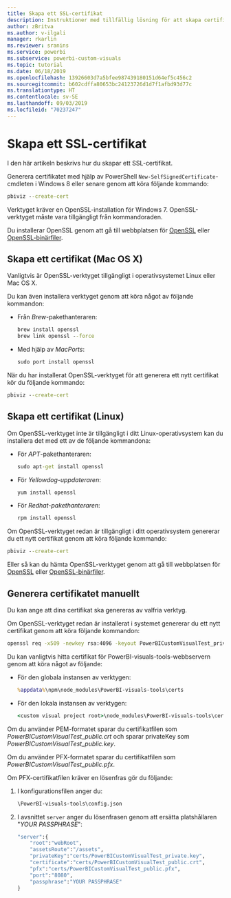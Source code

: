 ```yaml
---
title: Skapa ett SSL-certifikat
description: Instruktioner med tillfällig lösning för att skapa certifikat manuellt för utvecklarserver
author: zBritva
ms.author: v-ilgali
manager: rkarlin
ms.reviewer: sranins
ms.service: powerbi
ms.subservice: powerbi-custom-visuals
ms.topic: tutorial
ms.date: 06/18/2019
ms.openlocfilehash: 13926603d7a5bfee987439180151d64ef5c456c2
ms.sourcegitcommit: b602cdffa80653bc24123726d1d7f1afbd93d77c
ms.translationtype: HT
ms.contentlocale: sv-SE
ms.lasthandoff: 09/03/2019
ms.locfileid: "70237247"
---
```

# <a name="create-an-ssl-certificate"></a>Skapa ett SSL-certifikat

I den här artikeln beskrivs hur du skapar ett SSL-certifikat.

Generera certifikatet med hjälp av PowerShell `New-SelfSignedCertificate`-cmdleten i Windows 8 eller senare genom att köra följande kommando:

```cmd
pbiviz --create-cert
```

Verktyget kräver en OpenSSL-installation för Windows 7. OpenSSL-verktyget måste vara tillgängligt från kommandoraden.

Du installerar OpenSSL genom att gå till webbplatsen för [OpenSSL](https://www.openssl.org) eller [OpenSSL-binärfiler](https://wiki.openssl.org/index.php/Binaries).



## <a name="create-a-certificate-mac-os-x"></a>Skapa ett certifikat (Mac OS X)

Vanligtvis är OpenSSL-verktyget tillgängligt i operativsystemet Linux eller Mac OS X.

Du kan även installera verktyget genom att köra något av följande kommandon:
* Från *Brew*-pakethanteraren:

    ```cmd
    brew install openssl
    brew link openssl --force
    ```

* Med hjälp av *MacPorts*:

    ```cmd
    sudo port install openssl
    ```

När du har installerat OpenSSL-verktyget för att generera ett nytt certifikat kör du följande kommando:

```cmd
pbiviz --create-cert
```

## <a name="create-a-certificate-linux"></a>Skapa ett certifikat (Linux)

Om OpenSSL-verktyget inte är tillgängligt i ditt Linux-operativsystem kan du installera det med ett av de följande kommandona:

* För *APT*-pakethanteraren:

    ```cmd
    sudo apt-get install openssl
    ```

* För *Yellowdog-uppdateraren*:

    ```cmd
    yum install openssl
    ```

* För *Redhat-pakethanteraren*:

    ```cmd
    rpm install openssl
    ```

Om OpenSSL-verktyget redan är tillgängligt i ditt operativsystem genererar du ett nytt certifikat genom att köra följande kommando:

```cmd
pbiviz --create-cert
```

Eller så kan du hämta OpenSSL-verktyget genom att gå till webbplatsen för [OpenSSL](https://www.openssl.org) eller [OpenSSL-binärfiler](https://wiki.openssl.org/index.php/Binaries).

## <a name="generate-the-certificate-manually"></a>Generera certifikatet manuellt

Du kan ange att dina certifikat ska genereras av valfria verktyg.

Om OpenSSL-verktyget redan är installerat i systemet genererar du ett nytt certifikat genom att köra följande kommandon:

```cmd
openssl req -x509 -newkey rsa:4096 -keyout PowerBICustomVisualTest_private.key -out PowerBICustomVisualTest_public.crt -days 365
```

Du kan vanligtvis hitta certifikat för PowerBI-visuals-tools-webbservern genom att köra något av följande:

* För den globala instansen av verktygen:

    ```cmd
    %appdata%\npm\node_modules\PowerBI-visuals-tools\certs
    ```

* För den lokala instansen av verktygen:

    ```cmd
    <custom visual project root>\node_modules\PowerBI-visuals-tools\certs
    ```

Om du använder PEM-formatet sparar du certifikatfilen som *PowerBICustomVisualTest_public.crt* och sparar privateKey som *PowerBICustomVisualTest_public.key*.

Om du använder PFX-formatet sparar du certifikatfilen som *PowerBICustomVisualTest_public.pfx*.

Om PFX-certifikatfilen kräver en lösenfras gör du följande:
1. I konfigurationsfilen anger du:

    ```cmd
    \PowerBI-visuals-tools\config.json
    ```

1. I avsnittet `server` anger du lösenfrasen genom att ersätta platshållaren "*YOUR PASSPHRASE*":

    ```cmd
    "server":{
        "root":"webRoot",
        "assetsRoute":"/assets",
        "privateKey":"certs/PowerBICustomVisualTest_private.key",
        "certificate":"certs/PowerBICustomVisualTest_public.crt",
        "pfx":"certs/PowerBICustomVisualTest_public.pfx",
        "port":"8080",
        "passphrase":"YOUR PASSPHRASE"
    }
    ```
